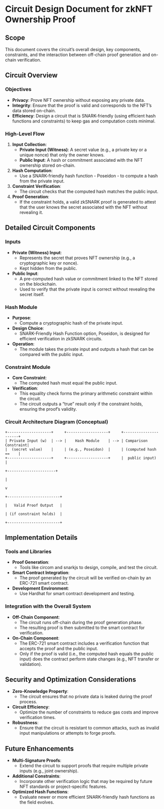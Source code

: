 # Circuit Design Document for zkNFT Ownership Proof

## Scope

This document covers the circuit’s overall design, key components, constraints, and the interaction between off-chain proof generation and on-chain verification.

## Circuit Overview

### Objectives

- **Privacy**: Prove NFT ownership without exposing any private data.
- **Integrity**: Ensure that the proof is valid and corresponds to the NFT’s data stored on-chain.
- **Efficiency**: Design a circuit that is SNARK-friendly (using efficient hash functions and constraints) to keep gas and computation costs minimal.

### High-Level Flow

1. **Input Collection**:
   - **Private Input (Witness)**: A secret value (e.g., a private key or a unique nonce) that only the owner knows.
   - **Public Input**: A hash or commitment associated with the NFT ownership stored on-chain.
2. **Hash Computation**:
   - Use a SNARK-friendly hash function - Poseidon - to compute a hash from the private input.
3. **Constraint Verification**:
   - The circuit checks that the computed hash matches the public input.
4. **Proof Generation**:
   - If the constraint holds, a valid zkSNARK proof is generated to attest that the user knows the secret associated with the NFT without revealing it.

## Detailed Circuit Components

### Inputs

- **Private (Witness) Input**:
  - Represents the secret that proves NFT ownership (e.g., a cryptographic key or nonce).
  - Kept hidden from the public.
- **Public Input**:
  - A pre-computed hash value or commitment linked to the NFT stored on the blockchain.
  - Used to verify that the private input is correct without revealing the secret itself.

### Hash Module

- **Purpose**:
  - Compute a cryptographic hash of the private input.
- **Design Choice**:
  - SNARK-Friendly Hash Function option, Poseidon, is designed for efficient verification in zkSNARK circuits.
- **Operation**:
  - The module takes the private input and outputs a hash that can be compared with the public input.

### Constraint Module

- **Core Constraint**:
  - The computed hash must equal the public input.
- **Verification**:
  - This equality check forms the primary arithmetic constraint within the circuit.
  - The circuit outputs a “true” result only if the constraint holds, ensuring the proof’s validity.

### Circuit Architecture Diagram (Conceptual)

```
+--------------------+     +-------------------+     +----------------------+
| Private Input (w)  | --> |    Hash Module    | --> | Comparison Constraint|
|  (secret value)    |     | (e.g., Poseidon)  |     | (computed hash ==    |
+--------------------+     +-------------------+     |  public input)       |
                                                                        +----------------------+
                                                                                  |
                                                                                  v
                                                                        +------------------------+
                                                                        |   Valid Proof Output   |
                                                                        | (if constraint holds)  |
                                                                        +------------------------+
```

## Implementation Details

### Tools and Libraries

- **Proof Generation**:
  - Tools like circom and snarkjs to design, compile, and test the circuit.
- **Smart Contract Integration**:
  - The proof generated by the circuit will be verified on-chain by an ERC-721 smart contract.
- **Development Environment**:
  - Use Hardhat for smart contract development and testing.

### Integration with the Overall System

- **Off-Chain Component**:
  - The circuit runs off-chain during the proof generation phase.
  - The resulting proof is then submitted to the smart contract for verification.
- **On-Chain Component**:
  - The ERC-721 smart contract includes a verification function that accepts the proof and the public input.
  - Only if the proof is valid (i.e., the computed hash equals the public input) does the contract perform state changes (e.g., NFT transfer or validation).

## Security and Optimization Considerations

- **Zero-Knowledge Property**:
  - The circuit ensures that no private data is leaked during the proof process.
- **Circuit Efficiency**:
  - Optimize the number of constraints to reduce gas costs and improve verification times.
- **Robustness**:
  - Ensure that the circuit is resistant to common attacks, such as invalid input manipulations or attempts to forge proofs.

## Future Enhancements

- **Multi-Signature Proofs**:
  - Extend the circuit to support proofs that require multiple private inputs (e.g., joint ownership).
- **Additional Constraints**:
  - Incorporate other verification logic that may be required by future NFT standards or project-specific features.
- **Optimized Hash Functions**:
  - Evaluate newer or more efficient SNARK-friendly hash functions as the field evolves.
